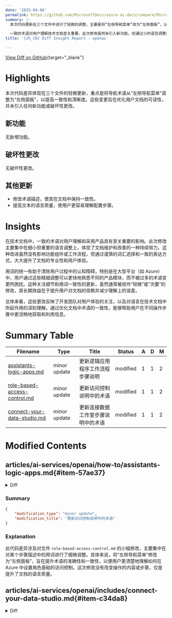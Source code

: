 ```yaml
---
date: '2025-04-08'
permalink: https://github.com/MicrosoftDocs/azure-ai-docs/compare/MicrosoftDocs:0b31bb0...MicrosoftDocs:6c8ccfa
summary: |-
  本次代码更新在三个文件中进行了轻微的调整，主要是将“左侧导航菜单”改为“左侧面板”，以提高术语的一致性和清晰度。这些修改旨在提升用户文档的可读性，没有新增功能或破坏性更改。此外，还对术语进行了修订，以确保文档的一致性，改善了文本的语言质量，便于用户理解配置步骤。

  一致的术语对用户理解技术文档至关重要，此次修改虽然未引入新功能，但通过小的语言调整提升了文档的专业性和用户体验。这种细致的关注有助于消除用户在使用大型平台时的认知障碍，从而帮助用户更快熟悉产品模块。总体而言，这些改动反映了开发团队对用户体验的重视以及对技术文档语言的重要性认识。
title: '[zh_CN] Diff Insight Report - openai'

---
```


[View Diff on GitHub](https://github.com/MicrosoftDocs/azure-ai-docs/compare/MicrosoftDocs:0b31bb0...MicrosoftDocs:6c8ccfa){target="_blank"}

# Highlights
本次代码差异体现在三个文件的轻微更新，重点是将导航术语从“左侧导航菜单”调整为“左侧面板”，以提高一致性和清晰度。这些变更旨在优化用户文档的可读性，并未引入任何新功能或破坏性更改。

## 新功能
无新增功能。

## 破坏性更改
无破坏性更改。

## 其他更新
- 修改术语描述，使其在文档中保持一致性。
- 提高文本的语言质量，使用户更容易理解配置步骤。

# Insights
在技术文档中，一致的术语对用户理解和采用产品具有至关重要的影响。此次修改主要集中在细小但重要的语言调整上，体现了文档维护和改善的一种持续努力。这种改进虽然没有影响功能组件或工作流程，但通过谨慎的词汇选择和一致的表达方式，大大提升了文档的专业性和用户体验。

用词的统一有助于清除用户过程中的认知障碍，特别是在大型平台（如 Azure）中，用户通过这些精细调整可以更快地熟悉不同的产品模块，而不被过多的术语变更所困扰。这种关注细节和用词一致性的更新，虽然通常被视作“轻微”或“次要”的修改，其长期效益在于提升用户对文档的信赖并减少理解上的误差。

总体来看，这些更改反映了开发团队对用户体验的关注，以及对语言在技术文档中所起作用的深刻理解。通过优化文档中术语的一致性，能够帮助用户在不同操作步骤中更流畅地获取和利用信息。

# Summary Table
|  Filename  | Type |    Title    | Status | A  | D  | M  |
|------------|------|-------------|--------|----|----|----|
| [assistants-logic-apps.md](#item-57ae37) | minor update | 更新逻辑应用程序工作流程步骤说明 | modified | 1 | 1 | 2 | 
| [role-based-access-control.md](#item-4b9817) | minor update | 更新访问控制说明中的术语 | modified | 1 | 1 | 2 | 
| [connect-your-data-studio.md](#item-c34da8) | minor update | 更新连接数据工作室步骤说明中的术语 | modified | 1 | 1 | 2 | 


# Modified Contents
## articles/ai-services/openai/how-to/assistants-logic-apps.md{#item-57ae37}

<details>
<summary>Diff</summary>
````diff
@@ -89,7 +89,7 @@ Here are the steps to create a new Logic Apps workflow for function calling.
 
 Here are the steps to import your Logic Apps workflows as function in the Assistants playground in Azure AI Foundry:
 
-1. In Azure AI Foundry, select **Playgrounds** from the left navigation menu, and then **Assistants playground**. Select an existing Assistant or create a new one. After you have configured the assistant with a name and instructions, you are ready to add a function. Select **+ Add function**. 
+1. In Azure AI Foundry, select **Playgrounds** from the left pane, and then **Assistants playground**. Select an existing Assistant or create a new one. After you have configured the assistant with a name and instructions, you are ready to add a function. Select **+ Add function**. 
 
     :::image type="content" source="..\media\how-to\assistants\logic-apps\assistants-playground-add-function.png" alt-text="A screenshot showing the Assistant playground with the add function button." lightbox="..\media\how-to\assistants\logic-apps\assistants-playground-add-function.png":::
 
````
</details>

### Summary

```json
{
    "modification_type": "minor update",
    "modification_title": "更新逻辑应用程序工作流程步骤说明"
}
```

### Explanation
此代码差异涉及对文件 `assistants-logic-apps.md` 的小幅更新，主要是对文本中"左侧导航菜单"的表述进行了轻微的调整。修改内容包含了一处文本的形式变化，将“左侧导航菜单”改为“左侧面板”，以提高术语的一致性和清晰度。此修改不引入新功能或重大变更，而是对现有内容的优化，更好地引导用户配置助手并添加功能。

## articles/ai-services/openai/how-to/role-based-access-control.md{#item-4b9817}

<details>
<summary>Diff</summary>
````diff
@@ -23,7 +23,7 @@ Azure RBAC can be assigned to an Azure OpenAI resource. To grant access to an Az
    > [!NOTE]
    > You can also set up Azure RBAC for whole resource groups, subscriptions, or management groups. Do this by selecting the desired scope level and then navigating to the desired item. For example, selecting **Resource groups** and then navigating to a specific resource group.
 
-1. Select **Access control (IAM)** on the left navigation pane.
+1. Select **Access control (IAM)** on the left pane.
 1. Select **Add**, then select **Add role assignment**.
 1. On the **Role** tab on the next screen, select a role you want to add.
 1. On the **Members** tab, select a user, group, service principal, or managed identity.
````
</details>

### Summary

```json
{
    "modification_type": "minor update",
    "modification_title": "更新访问控制说明中的术语"
}
```

### Explanation
此代码差异涉及对文件 `role-based-access-control.md` 的小幅修改，主要集中在对某个步骤描述中的用词进行了细微调整。具体来说，将“左侧导航菜单”修改为“左侧面板”，旨在提升术语的准确性和一致性，以便用户更清楚地理解如何在 Azure 中设置角色基础的访问控制。这次修改没有改变操作的内容或步骤，仅是提升了文档的语言质量。

## articles/ai-services/openai/includes/connect-your-data-studio.md{#item-c34da8}

<details>
<summary>Diff</summary>
````diff
@@ -22,7 +22,7 @@ Navigate to [Azure AI Foundry portal](https://ai.azure.com/) and sign-in with cr
 
     :::image type="content" source="../media/use-your-data/ai-foundry-homepage.png" alt-text="A screenshot of the Azure AI Foundry portal landing page." lightbox="../media/use-your-data/ai-foundry-homepage.png":::
 
-1. Select **Chat** under **Playgrounds** in the left navigation menu, and select your model deployment.
+1. Select **Chat** under **Playgrounds** in the left pane, and select your model deployment.
 
 1. In the **Chat playground**, Select **Add your data** and then **Add a data source**
 
````
</details>

### Summary

```json
{
    "modification_type": "minor update",
    "modification_title": "更新连接数据工作室步骤说明中的术语"
}
```

### Explanation
此代码差异对文件 `connect-your-data-studio.md` 进行了轻微修改，主要是对步骤说明中术语的细微调整。具体而言，"左侧导航菜单"被更改为"左侧面板"，这种改动旨在提高术语的一致性，确保用户在使用 Azure AI Foundry 时能够更清楚地理解界面布局。此修改不影响实际操作步骤，仅是对翻译和用词的优化，使得文档更加专业和易于理解。


